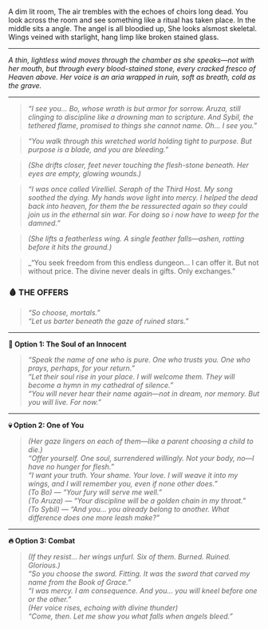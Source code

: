 
A dim lit room, The air trembles with the echoes of choirs long dead. 
You look across the room and see something like a ritual has taken place. In the middle sits a angle. The angel is all bloodied up, She looks alsmost skeletal.  Wings veined with starlight, hang limp like broken stained glass.

---

_A thin, lightless wind moves through the chamber as she speaks—not with her mouth, but through every blood-stained stone, every cracked fresco of Heaven above. Her voice is an aria wrapped in ruin, soft as breath, cold as the grave._

---

> _“I see you… Bo, whose wrath is but armor for sorrow. Aruza, still clinging to discipline like a drowning man to scripture. And Sybil, the tethered flame, promised to things she cannot name. Oh... I see you.”_

> _“You walk through this wretched world holding tight to purpose. But purpose is a blade, and you are bleeding.”_

> _(She drifts closer, feet never touching the flesh-stone beneath. Her eyes are empty, glowing wounds.)_

> _“I was once called Virelliel. Seraph of the Third Host. My song soothed the dying. My hands wove light into mercy. I helped the dead back into heaven, for them the be ressurected again so they could join us in the ethernal sin war. For doing so i now have to weep for the damned.”_

> _(She lifts a featherless wing. A single feather falls—ashen, rotting before it hits the ground.)_

> _“You seek freedom from this endless dungeon... I can offer it. But not without price. The divine never deals in gifts. Only exchanges.”



### 🩸 THE OFFERS

> _“So choose, mortals.”_  
> _“Let us barter beneath the gaze of ruined stars.”_

---

**🥀 Option 1: The Soul of an Innocent**

> _“Speak the name of one who is pure. One who trusts you. One who prays, perhaps, for your return.”_  
> _“Let their soul rise in your place. I will welcome them. They will become a hymn in my cathedral of silence.”_  
> _“You will never hear their name again—not in dream, nor memory. But you will live. For now.”_

---

**💀 Option 2: One of You**

> _(Her gaze lingers on each of them—like a parent choosing a child to die.)_  
> _“Offer yourself. One soul, surrendered willingly. Not your body, no—I have no hunger for flesh.”_  
> _“I want your truth. Your shame. Your love. I will weave it into my wings, and I will remember you, even if none other does.”_  
> _(To Bo)_ — _“Your fury will serve me well.”_  
> _(To Aruza)_ — _“Your discipline will be a golden chain in my throat.”_  
> _(To Sybil)_ — _“And you… you already belong to another. What difference does one more leash make?”_

---

**🔥 Option 3: Combat**

> _(If they resist… her wings unfurl. Six of them. Burned. Ruined. Glorious.)_  
> _“So you choose the sword. Fitting. It was the sword that carved my name from the Book of Grace.”_  
> _“I was _mercy_. I am _consequence_. And you… you will kneel before one or the other.”_  
> _(Her voice rises, echoing with divine thunder)_  
> _“Come, then. Let me show you what falls when angels bleed.”_